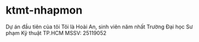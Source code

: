 # ktmt-nhapmon
Dự án đầu tiên của tôi
Tôi là Hoài An, sinh viên năm nhất Trường Đại học Sư phạm Kỹ thuật TP.HCM
MSSV: 25119052
